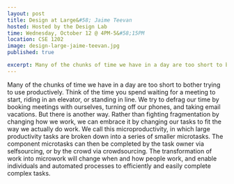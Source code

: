 ```yaml
---
layout: post
title: Design at Large&#58; Jaime Teevan
hosted: Hosted by the Design Lab
time: Wednesday, October 12 @ 4PM-5&#58;15PM
location: CSE 1202
image: design-large-jaime-teevan.jpg
published: true

excerpt: Many of the chunks of time we have in a day are too short to bother trying to use productively. We try to defrag our time by booking meetings with ourselves, turning off our phones, and taking email vacations. But there is another way. Rather than fighting fragmentation by changing how we work, we can embrace it by changing our tasks to fit the way we actually do work. This talk will go over the idea of microproductivity and how we can transform the way we work by breaking large tasks into smaller microtasks. 
---
```

Many of the chunks of time we have in a day are too short to bother trying to use productively. Think of the time you spend waiting for a meeting to start, riding in an elevator, or standing in line. We try to defrag our time by booking meetings with ourselves, turning off our phones, and taking email vacations. But there is another way. Rather than fighting fragmentation by changing how we work, we can embrace it by changing our tasks to fit the way we actually do work. We call this microproductivity, in which large productivity tasks are broken down into a series of smaller microtasks. The component microtasks can then be completed by the task owner via selfsourcing, or by the crowd via crowdsourcing. The transformation of work into microwork will change when and how people work, and enable individuals and automated processes to efficiently and easily complete complex tasks.